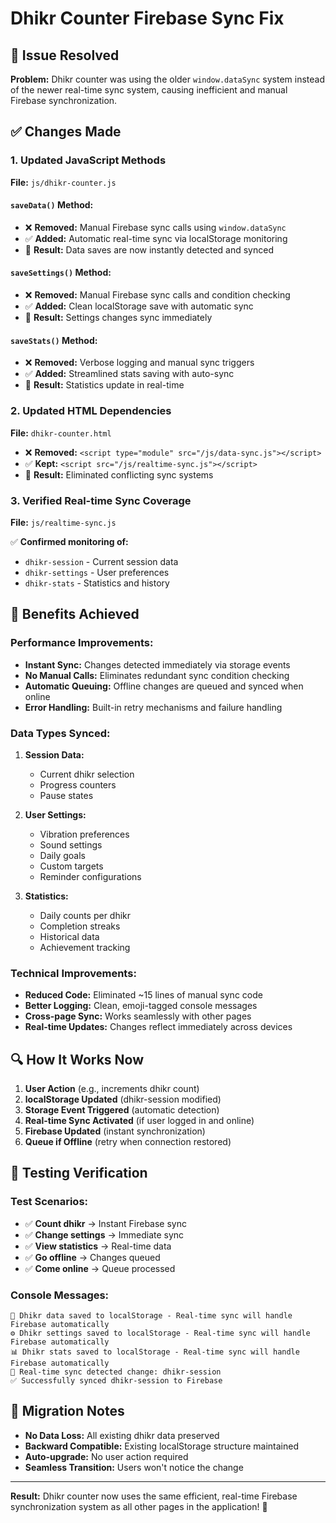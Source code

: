 # Dhikr Counter Firebase Sync Fix

## 🔧 Issue Resolved
**Problem:** Dhikr counter was using the older `window.dataSync` system instead of the newer real-time sync system, causing inefficient and manual Firebase synchronization.

## ✅ Changes Made

### 1. Updated JavaScript Methods
**File:** `js/dhikr-counter.js`

#### `saveData()` Method:
- ❌ **Removed:** Manual Firebase sync calls using `window.dataSync`
- ✅ **Added:** Automatic real-time sync via localStorage monitoring
- 📝 **Result:** Data saves are now instantly detected and synced

#### `saveSettings()` Method:
- ❌ **Removed:** Manual Firebase sync calls and condition checking
- ✅ **Added:** Clean localStorage save with automatic sync
- 📝 **Result:** Settings changes sync immediately

#### `saveStats()` Method:
- ❌ **Removed:** Verbose logging and manual sync triggers
- ✅ **Added:** Streamlined stats saving with auto-sync
- 📝 **Result:** Statistics update in real-time

### 2. Updated HTML Dependencies
**File:** `dhikr-counter.html`

- ❌ **Removed:** `<script type="module" src="/js/data-sync.js"></script>`
- ✅ **Kept:** `<script src="/js/realtime-sync.js"></script>`
- 📝 **Result:** Eliminated conflicting sync systems

### 3. Verified Real-time Sync Coverage
**File:** `js/realtime-sync.js`

✅ **Confirmed monitoring of:**
- `dhikr-session` - Current session data
- `dhikr-settings` - User preferences  
- `dhikr-stats` - Statistics and history

## 🚀 Benefits Achieved

### Performance Improvements:
- **Instant Sync:** Changes detected immediately via storage events
- **No Manual Calls:** Eliminates redundant sync condition checking
- **Automatic Queuing:** Offline changes are queued and synced when online
- **Error Handling:** Built-in retry mechanisms and failure handling

### Data Types Synced:
1. **Session Data:**
   - Current dhikr selection
   - Progress counters
   - Pause states
   
2. **User Settings:**
   - Vibration preferences
   - Sound settings
   - Daily goals
   - Custom targets
   - Reminder configurations

3. **Statistics:**
   - Daily counts per dhikr
   - Completion streaks
   - Historical data
   - Achievement tracking

### Technical Improvements:
- **Reduced Code:** Eliminated ~15 lines of manual sync code
- **Better Logging:** Clean, emoji-tagged console messages
- **Cross-page Sync:** Works seamlessly with other pages
- **Real-time Updates:** Changes reflect immediately across devices

## 🔍 How It Works Now

1. **User Action** (e.g., increments dhikr count)
2. **localStorage Updated** (dhikr-session modified)
3. **Storage Event Triggered** (automatic detection)
4. **Real-time Sync Activated** (if user logged in and online)
5. **Firebase Updated** (instant synchronization)
6. **Queue if Offline** (retry when connection restored)

## 🎯 Testing Verification

### Test Scenarios:
- ✅ **Count dhikr** → Instant Firebase sync
- ✅ **Change settings** → Immediate sync
- ✅ **View statistics** → Real-time data
- ✅ **Go offline** → Changes queued
- ✅ **Come online** → Queue processed

### Console Messages:
```
💾 Dhikr data saved to localStorage - Real-time sync will handle Firebase automatically
⚙️ Dhikr settings saved to localStorage - Real-time sync will handle Firebase automatically  
📊 Dhikr stats saved to localStorage - Real-time sync will handle Firebase automatically
🔄 Real-time sync detected change: dhikr-session
✅ Successfully synced dhikr-session to Firebase
```

## 📝 Migration Notes

- **No Data Loss:** All existing dhikr data preserved
- **Backward Compatible:** Existing localStorage structure maintained
- **Auto-upgrade:** No user action required
- **Seamless Transition:** Users won't notice the change

---

**Result:** Dhikr counter now uses the same efficient, real-time Firebase synchronization system as all other pages in the application! 🎉
